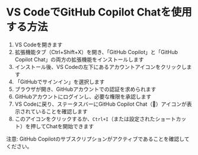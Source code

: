 # VS CodeでGitHub Copilot Chatを使用する方法

1. VS Codeを開きます
2. 拡張機能タブ（Ctrl+Shift+X）を開き、「GitHub Copilot」と「GitHub Copilot Chat」の両方の拡張機能をインストールします
3. インストール後、VS Codeの左下にあるアカウントアイコンをクリックします
4. 「GitHubでサインイン」を選択します
5. ブラウザが開き、GitHubアカウントでの認証を求められます
6. GitHubアカウントにログインし、必要な権限を承認します
7. VS Codeに戻り、ステータスバーにGitHub Copilot Chat（💬）アイコンが表示されていることを確認します
8. このアイコンをクリックするか、`Ctrl+I`（または設定されたショートカット）を押してChatを開始できます

注意: GitHub Copilotのサブスクリプションがアクティブであることを確認してください。
